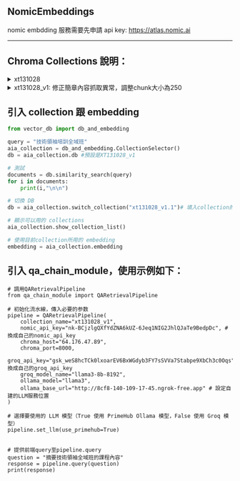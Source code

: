 ## NomicEmbeddings
nomic embdding 服務需要先申請 api key: https://atlas.nomic.ai

___


## Chroma Collections 說明：

<details>
<summary>xt131028 </summary>

**source 分類**：  
1. QA_課前.csv  
1. 最新開課.csv  
1. 簡章  
1. QA_課後.csv  
1. QA_課中.csv 

**已經納入的簡章**:  
1. 大型語言模型實作初階班 (第三期) 招生簡章  
1. AIGC 實戰工作坊：ChatGPT X 智慧工作新世紀  
1. 大型語言模型實作初階班 (LLM-A) 招生簡章  
1. 技術領袖培訓全域班第五期招生簡章  
1. ✨⚙️ 台北總校第十七期產業 AI 專班 (智慧製造) 招生簡章 ⚙️ ✨  
1. 大型語言模型實作進階班 (第二期) 招生簡章  
1. 技術領袖培訓全域班第三期招生簡章  
1. 台北總校第十八期經理人研修班招生簡章  
1. 台北總校第十九期經理人週末研修班招生簡章  
1. 大型語言模型實作初階班 (第四期) 招生簡章  
1. ✨⚙️台中分校第十二期產業 AI 專班（智慧製造）招生簡章 ⚙️ ✨  
1. 台北總校第二十期經理人週末研修班招生簡章  
1. 大型語言模型實作進階班 (第四期) 招生簡章  
1. 大型語言模型實作進階班 (LLM-B) 招生簡章  
1. 技術領袖培訓全域班第四期招生簡章  
1. 北部智慧醫療專班第六期招生簡章  
1. 大型語言模型實作初階班 (第二期) 招生簡章  
1. AIGC 實戰夏令營：高中生的第一個生成式 AI 營隊  
1. AIGC 實戰冬令營：高中生的第一個生成式 AI 營隊  
1. 台北總校第十六期經理人研修班招生簡章

**簡章切分簡述**:  
chunk大小:5000, chunk_overlap=50 ,**每個chunk前面都有「簡章名稱:」**
</details>



<details>
<summary>xt131028_v1: 修正簡章內容抓取異常，調整chunk大小為250 </summary>
  
**source 分類**：  
1. QA_課前.csv  
1. 最新開課.csv  
1. 簡章  
1. QA_課後.csv  
1. QA_課中.csv 

**已經納入的簡章**:  
1. 大型語言模型實作初階班 (第三期) 招生簡章  
1. AIGC 實戰工作坊：ChatGPT X 智慧工作新世紀  
1. 大型語言模型實作初階班 (LLM-A) 招生簡章  
1. 技術領袖培訓全域班第五期招生簡章  
1. ✨⚙️ 台北總校第十七期產業 AI 專班 (智慧製造) 招生簡章 ⚙️ ✨  
1. 大型語言模型實作進階班 (第二期) 招生簡章  
1. 技術領袖培訓全域班第三期招生簡章  
1. 台北總校第十八期經理人研修班招生簡章  
1. 台北總校第十九期經理人週末研修班招生簡章  
1. 大型語言模型實作初階班 (第四期) 招生簡章  
1. ✨⚙️台中分校第十二期產業 AI 專班（智慧製造）招生簡章 ⚙️ ✨  
1. 台北總校第二十期經理人週末研修班招生簡章  
1. 大型語言模型實作進階班 (第四期) 招生簡章  
1. 大型語言模型實作進階班 (LLM-B) 招生簡章  
1. 技術領袖培訓全域班第四期招生簡章  
1. 北部智慧醫療專班第六期招生簡章  
1. 大型語言模型實作初階班 (第二期) 招生簡章  
1. AIGC 實戰夏令營：高中生的第一個生成式 AI 營隊  
1. AIGC 實戰冬令營：高中生的第一個生成式 AI 營隊  
1. 台北總校第十六期經理人研修班招生簡章

**簡章切分簡述**:  
chunk大小:250, chunk_overlap=50
</details>


## 引入 collection 跟 embedding
```python
from vector_db import db_and_embedding

query = "技術領袖培訓全域班"
aia_collection = db_and_embedding.CollectionSelector()
db = aia_collection.db #預設是XT131028_v1

# 測試
documents = db.similarity_search(query)
for i in documents:
    print(i,"\n\n")

# 切換 DB
db = aia_collection.switch_collection("xt131028_v1.1")# 填入collection的名稱

# 顯示可以用的 collections
aia_collection.show_collection_list()

# 使用目前collection所用的 embedding
embedding = aia_collection.embedding
```


## 引入 qa_chain_module，使用示例如下：

```
# 調用QARetrievalPipeline
from qa_chain_module import QARetrievalPipeline

# 初始化流水線，傳入必要的参数
pipeline = QARetrievalPipeline(
    collection_name="xt131028_v1",
    nomic_api_key="nk-BCjzlgQXfYdZNA6kUZ-6Jeq1NIG2JhlQJaTe9BedpDc", #換成自己的nomic_api_key
    chroma_host="64.176.47.89",
    chroma_port=8000,
    groq_api_key="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",#換成自己的groq_api_key
    groq_model_name="llama3-8b-8192",
    ollama_model="llama3",
    ollama_base_url="http://8cf8-140-109-17-45.ngrok-free.app" # 設定自建的LLM服務位置
)

# 選擇要使用的 LLM 模型（True 使用 PrimeHub Ollama 模型，False 使用 Groq 模型）
pipeline.set_llm(use_primehub=True)


# 提供前端query至pipeline.query
question = "摘要技術領袖全域班的課程內容"
response = pipeline.query(question)
print(response)
```

